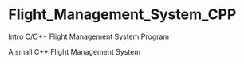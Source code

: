 # Flight_Management_System_CPP
Intro C/C++ Flight Management System Program

A small C++ Flight Management System
